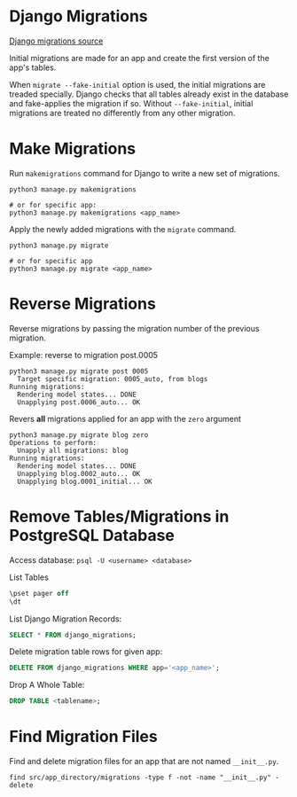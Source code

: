 # Django Migrations

[Django migrations source](https://docs.djangoproject.com/en/4.0/topics/migrations/)

Initial migrations are made for an app and create the first version of the app's tables.

When `migrate --fake-initial` option is used, the initial migrations are treaded specially. Django checks that all tables already exist in the database and fake-applies the migration if so. Without `--fake-initial`, initial migrations are treated no differently from any other migration.

# Make Migrations
Run `makemigrations` command for Django to write a new set of migrations.
```shell
python3 manage.py makemigrations

# or for specific app:
python3 manage.py makemigrations <app_name>
```

Apply the newly added migrations with the `migrate` command.
```shell
python3 manage.py migrate

# or for specific app
python3 manage.py migrate <app_name> 
```

# Reverse Migrations
Reverse migrations by passing the migration number of the previous migration.

Example: reverse to migration post.0005
```shell
python3 manage.py migrate post 0005
  Target specific migration: 0005_auto, from blogs
Running migrations:
  Rendering model states... DONE
  Unapplying post.0006_auto... OK
```

Revers **all** migrations applied for an app with the `zero` argument
```shell
python3 manage.py migrate blog zero
Operations to perform:
  Unapply all migrations: blog
Running migrations:
  Rendering model states... DONE
  Unapplying blog.0002_auto... OK
  Unapplying blog.0001_initial... OK
```

# Remove Tables/Migrations in PostgreSQL Database
Access database: `psql -U <username> <database>`

List Tables
```sql
\pset pager off
\dt
```

List Django Migration Records:
```sql
SELECT * FROM django_migrations;
```

Delete migration table rows for given app:
```sql
DELETE FROM django_migrations WHERE app='<app_name>';
```

Drop A Whole Table:
```sql
DROP TABLE <tablename>;
```

# Find Migration Files
Find and delete migration files for an app that are not named `__init__.py`.
```shell
find src/app_directory/migrations -type f -not -name "__init__.py" -delete
```